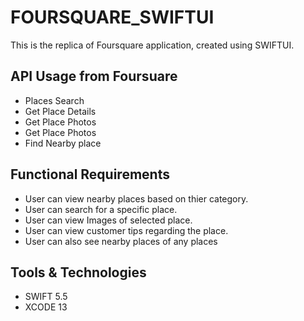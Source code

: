 # FOURSQUARE_SWIFTUI

This is the replica of Foursquare application, created using SWIFTUI. 

 ## API Usage from Foursuare
 - Places Search
 - Get Place Details
 - Get Place Photos
 - Get Place Photos
 - Find Nearby place

## Functional Requirements 
- User can view nearby places based on thier category.
- User can search for a specific place.
- User can view Images of selected place.
- User can view customer tips regarding the place.
- User can also see nearby places of any places

## Tools & Technologies
 - SWIFT 5.5
 - XCODE 13
 
